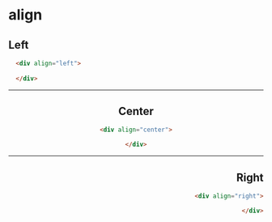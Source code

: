 # align
<!-- left -->
<div align="left">
  
## Left
```html
  <div align="left">
    
  </div>
```
</div>

***
<!-- center -->
<div align="center">
  
## Center
  ```html
  <div align="center">
  
  </div>
  ```
</div>

***
<!-- right -->
<div align="right">
  
## Right
  ```html
  <div align="right">
  
  </div>
  ```
</div>
